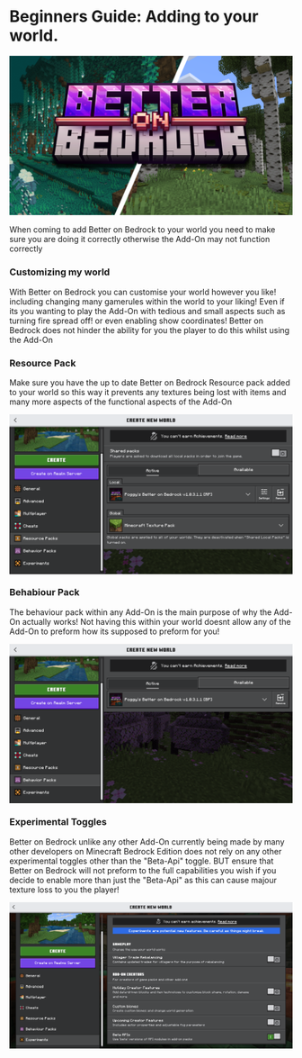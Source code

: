 # Beginners Guide: Adding to your world.
![image](/Main/assets/bob-rebrand.png)


When coming to add Better on Bedrock to your world you need to make sure you are doing it correctly otherwise the Add-On may not function correctly

### Customizing my world

With Better on Bedrock you can customise your world however you like! including changing many gamerules within the world to your liking! Even if its you wanting to play the Add-On with tedious and small aspects such as turning fire spread off! or even enabling show coordinates! Better on Bedrock does not hinder the ability for you the player to do this whilst using the Add-On

### Resource Pack

Make sure you have the up to date Better on Bedrock Resource pack added to your world so this way it prevents any textures being lost with items and many more aspects of the functional aspects of the Add-On
<div style="display: flex; align-items: center;">
  <img src="/Main/assets/rp.png" alt="Example Image">
</div>

### Behabiour Pack

The behaviour pack within any Add-On is the main purpose of why the Add-On actually works! Not having this within your world doesnt allow any of the Add-On to preform how its supposed to preform for you! 
<div style="display: flex; align-items: center;">
  <img src="/Main/assets/bp.png" alt="Example Image">
</div>

### Experimental Toggles

Better on Bedrock unlike any other Add-On currently being made by many other developers on Minecraft Bedrock Edition does not rely on any other experimental toggles other than the "Beta-Api" toggle. BUT ensure that Better on Bedrock will not preform to the full capabilities you wish if you decide to enable more than just the "Beta-Api" as this can cause majour texture loss to you the player!
<div style="display: flex; align-items: center;">
  <img src="/Main/assets/exp.png" alt="Example Image">
</div>